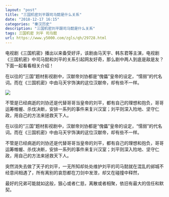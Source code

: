 ```yaml
---
layout: "post"
title: "三国机密刘平跟司马懿是什么关系"
date: "2018-12-17 16:15"
categories: "秦汉历史"
description: "三国机密刘平跟司马懿是什么关系"
tags: 三国机密 刘平 司马懿
url: https://www.y5000.com/zgls/qh/29728.html
---
```






电视剧《三国机密》播出以来备受好评，该剧由马天宇、韩东君等主演，电视剧《三国机密》中司马懿和刘平的关系引起网友好奇，那么剧中两人到底是敌是友？下面一起看看相关介绍！

在以往的“三国”题材影视剧中，汉献帝刘协都是“傀儡”皇帝的设定，“懦弱”的代名词。而在《三国机密》中由马天宇饰演的这位汉献帝，却有些不一样。

![](https://img.y5000.com/uploads/allimg/180413/8-1P413111006324.jpg)

不管是已经病逝的刘协还是代替哥哥当皇帝的刘平，都有自己的理想和抱负，哥哥运筹帷幄、杀伐决断，安排一系列的事件来复兴汉室；刘平则深入险地、坚守仁政，用自己的方法来拯救天下人。

在以往的“三国”题材影视剧中，汉献帝刘协都是“傀儡”皇帝的设定，“懦弱”的代名词。而在《三国机密》中由马天宇饰演的这位汉献帝，却有些不一样。

不管是已经病逝的刘协还是代替哥哥当皇帝的刘平，都有自己的理想和抱负，哥哥运筹帷幄、杀伐决断，安排一系列的事件来复兴汉室；刘平则深入险地、坚守仁政，用自己的方法来拯救天下人。

突然消失去做了天子的刘平，一无所知却处处维护刘平的司马懿就在混乱的邺城不经意间相遇了，所有离别的哀怨都在刀剑中发泄，却又在碰撞中释然，

最好的兄弟可能就如这般，狠心或者仁慈，离散或者相聚，依旧有最大的信任和默契。
